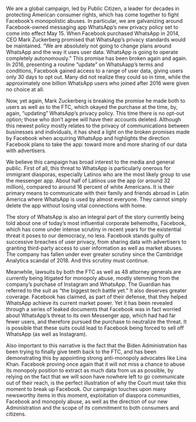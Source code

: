 We are a global campaign, led by Public Citizen, a leader for decades in protecting American consumer rights, which has come together to fight Facebook’s monopolistic abuses. In particular, we are galvanizing around Facebook-owned messaging app WhatsApp’s new privacy policy set to come into effect May 15. When Facebook purchased WhatsApp in 2014, CEO Mark Zuckerberg promised that WhatsApp’s privacy standards would be maintained. “We are absolutely not going to change plans around WhatsApp and the way it uses user data. WhatsApp is going to operate completely autonomously.” This promise has been broken again and again. In 2016, presenting a routine “update” on WhatsAapp’s terms and conditions, Facebook gained access to a range of user data, giving users only 30 days to opt out. Many did not realize they could so in time, while the approximately one billion WhatsApp users who joined after 2016 were given no choice at all. 

Now, yet again, Mark Zuckerberg is breaking the promise he made both to users as well as to the FTC, which okayed the purchase at the time, by, again, “updating” WhatsApp’s privacy policy. This time there is no opt-out option; those who don’t agree will have their accounts deleted. Although this newest policy mostly relates to the privacy of communications between businesses and individuals, it has shed a light on the broken promises made by Facebook when acquiring WhatsApp and highlights the direction Facebook plans to take the app: toward more and more sharing of our data with advertisers. 

We believe this campaign has broad interest to the media and general public. First of all, this threat to WhatsApp is particularly onerous for immigrant diasporas, especially Latinos who are the most likely group to use the messenger app. About half of Latinos use the app (or around 32 million), compared to around 16 percent of white Americans. It is their primary means to communicate with their family and friends abroad in Latin America where WhatsApp is used by almost everyone. They cannot simply delete the app without losing vital connections with home.

The story of WhatsApp is also an integral part of the story currently being told about one of today’s most influential corporate behemoths, Facebook, which has come under intense scrutiny in recent years for the existential threat it poses to our democracy, no less. Facebook stands guilty of successive breaches of user privacy, from sharing data with advertisers to granting third-party access to user information as well as market abuses. The company has fallen under ever greater scrutiny since the Cambridge Analytica scandal of 2018. And this scrutiny must continue. 

Meanwhile, lawsuits by both the FTC as well as 48 attorney generals are currently being litigated for monopoly abuse, mostly stemming from the company’s purchase of Instagram and WhatsApp. The Guardian has referred to the suit as “the biggest tech battle yet.” It also deserves greater coverage. Facebook has claimed, as part of their defense, that they helped WhatsApp achieve its current market power. Yet it has been revealed through a series of leaked documents that Facebook was in fact worried about WhatsApp’s threat to its own Messenger app, which had had far fewer users, and therefore pursued the purchase to neutralize the threat. It is possible that these suits could lead to Facebook being forced to sell off WhatsApp (as well as Instagram). 

Also important to this narrative is the fact that the Biden Administration has been trying to finally give teeth back to the FTC, and has been demonstrating this by appointing strong anti-monopoly advocates like Lina Khan. Facebook proving once again that it will not miss a chance to abuse its monopoly position to extract as much data from us as possible, by relying on the fact that we will soon have nowhere left to go communicate out of their reach, is the perfect illustration of why the Court must take this moment to break up Facebook. Our campaign touches upon many newsworthy items in this moment, exploitation of diaspora communities, Facebook and monopoly abuse, as well as the direction of our new Administration and the scope of its commitment to both consumers and citizens. 
